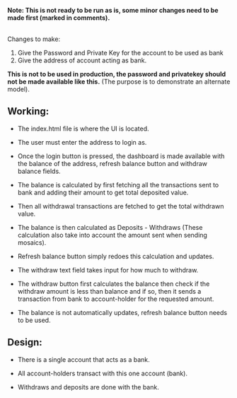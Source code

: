 **Note: This is not ready to be run as is, some minor changes need to be made first (marked in comments).**

<br/>Changes to make:
 1. Give the Password and Private Key for the account to be used as bank
 2. Give the address of account acting as bank.

**This is not to be used in production, the password and privatekey should not be made available like this.** (The purpose is to demonstrate an alternate model).

## Working:

* The index.html file is where the UI is located. 

* The user must enter the address to login as.

* Once the login button is pressed, the dashboard is made available with the balance of the address, refresh balance button and withdraw balance fields.

* The balance is calculated by first fetching all the transactions sent to bank and adding their amount to get total deposited value.

* Then all withdrawal transactions are fetched to get the total withdrawn value.

* The balance is then calculated as Deposits - Withdraws (These calculation also take into account the amount sent when sending mosaics).

* Refresh balance button simply redoes this calculation and updates.

* The withdraw text field takes input for how much to withdraw.

* The withdraw button first calculates the balance then check if the withdraw amount is less than balance and if so, then it sends a transaction from bank to account-holder for the requested amount.

* The balance is not automatically updates, refresh balance button needs to be used.

## Design:

* There is a single account that acts as a bank.

* All account-holders transact with this one account (bank).

* Withdraws and deposits are done with the bank.
